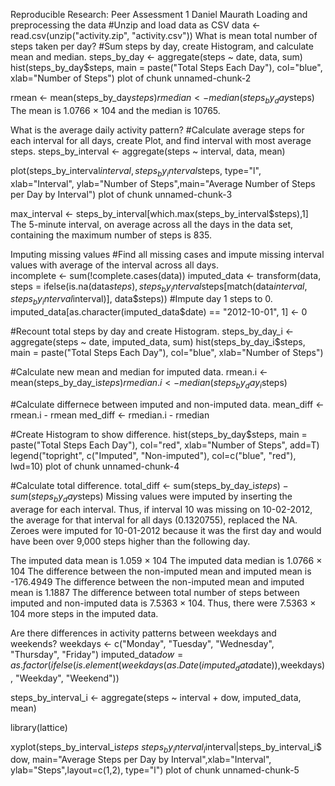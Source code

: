Reproducible Research: Peer Assessment 1
Daniel Maurath
Loading and preprocessing the data
#Unzip and load data as CSV
data <- read.csv(unzip("activity.zip", "activity.csv"))
What is mean total number of steps taken per day?
#Sum steps by day, create Histogram, and calculate mean and median. 
steps_by_day <- aggregate(steps ~ date, data, sum)
hist(steps_by_day$steps, main = paste("Total Steps Each Day"), col="blue", xlab="Number of Steps")
plot of chunk unnamed-chunk-2

rmean <- mean(steps_by_day$steps)
rmedian <- median(steps_by_day$steps)
The mean is 1.0766 × 104 and the median is 10765.

What is the average daily activity pattern?
#Calculate average steps for each interval for all days, create Plot, and find interval with most average steps. 
steps_by_interval <- aggregate(steps ~ interval, data, mean)

plot(steps_by_interval$interval,steps_by_interval$steps, type="l", xlab="Interval", ylab="Number of Steps",main="Average Number of Steps per Day by Interval")
plot of chunk unnamed-chunk-3

max_interval <- steps_by_interval[which.max(steps_by_interval$steps),1]
The 5-minute interval, on average across all the days in the data set, containing the maximum number of steps is 835.

Imputing missing values
#Find all missing cases and impute missing interval values with average of the interval across all days.  
incomplete <- sum(!complete.cases(data))
imputed_data <- transform(data, steps = ifelse(is.na(data$steps), steps_by_interval$steps[match(data$interval, steps_by_interval$interval)], data$steps))
#Impute day 1 steps to 0.
imputed_data[as.character(imputed_data$date) == "2012-10-01", 1] <- 0

#Recount total steps by day and create Histogram. 
steps_by_day_i <- aggregate(steps ~ date, imputed_data, sum)
hist(steps_by_day_i$steps, main = paste("Total Steps Each Day"), col="blue", xlab="Number of Steps")

#Calculate new mean and median for imputed data. 
rmean.i <- mean(steps_by_day_i$steps)
rmedian.i <- median(steps_by_day_i$steps)

#Calculate differnece between imputed and non-imputed data.
mean_diff <- rmean.i - rmean
med_diff <- rmedian.i - rmedian

#Create Histogram to show difference. 
hist(steps_by_day$steps, main = paste("Total Steps Each Day"), col="red", xlab="Number of Steps", add=T)
legend("topright", c("Imputed", "Non-imputed"), col=c("blue", "red"), lwd=10)
plot of chunk unnamed-chunk-4

#Calculate total difference.
total_diff <- sum(steps_by_day_i$steps) - sum(steps_by_day$steps)
Missing values were imputed by inserting the average for each interval. Thus, if interval 10 was missing on 10-02-2012, the average for that interval for all days (0.1320755), replaced the NA. Zeroes were imputed for 10-01-2012 because it was the first day and would have been over 9,000 steps higher than the following day.

The imputed data mean is 1.059 × 104 The imputed data median is 1.0766 × 104 The difference between the non-imputed mean and imputed mean is -176.4949 The difference between the non-imputed mean and imputed mean is 1.1887 The difference between total number of steps between imputed and non-imputed data is 7.5363 × 104. Thus, there were 7.5363 × 104 more steps in the imputed data.

Are there differences in activity patterns between weekdays and weekends?
weekdays <- c("Monday", "Tuesday", "Wednesday", "Thursday", 
              "Friday")
imputed_data$dow = as.factor(ifelse(is.element(weekdays(as.Date(imputed_data$date)),weekdays), "Weekday", "Weekend"))

steps_by_interval_i <- aggregate(steps ~ interval + dow, imputed_data, mean)

library(lattice)

xyplot(steps_by_interval_i$steps ~ steps_by_interval_i$interval|steps_by_interval_i$dow, main="Average Steps per Day by Interval",xlab="Interval", ylab="Steps",layout=c(1,2), type="l")
plot of chunk unnamed-chunk-5
